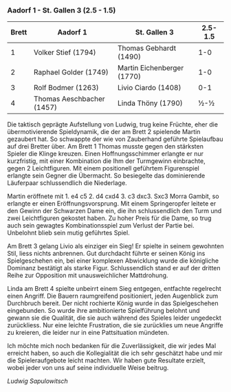 ### Aadorf 1 - St. Gallen 3 (2.5 - 1.5)

| Brett | Aadorf 1                  | St. Gallen 3               | 2.5-1.5 |
|-------|---------------------------|----------------------------|---------|
| 1     | Volker Stief (1794)       | Thomas Gebhardt (1490)     | 1-0     |
| 2     | Raphael Golder (1749)     | Martin Eichenberger (1770) | 1-0     |
| 3     | Rolf Bodmer (1263)        | Livio Ciardo (1408)        | 0-1     |
| 4     | Thomas Aeschbacher (1457) | Linda Thöny (1790)         | ½-½     |

Die taktisch geprägte Aufstellung von Ludwig, trug keine Früchte, eher die übermotivierende Spieldynamik, die der am
Brett 2 spielende Martin gezaubert hat. So schwappte der wie von Zauberhand geführte Spielaufbau auf drei Bretter über.
Am Brett 1 Thomas musste gegen den stärksten Spieler die Klinge kreuzen. Einen Hoffnungsschimmer erlangte er nur
kurzfristig, mit einer Kombination die Ihm der Turmgewinn einbrachte, gegen 2 Leichtfiguren. Mit einem positionell
geführtem Figurenspiel erlangte sein Gegner die Übermacht. So besiegelte das dominierende Läuferpaar schlussendlich die
Niederlage.

Martin eröffnete mit 1. e4 c5 2. d4 cxd4 3. c3 dxc3. Sxc3 Morra Gambit, so erlangte er einen Eröffnungsvorsprung. Mit
einem Springeropfer leitete er den Gewinn der Schwarzen Dame ein, die ihn schlussendlich den Turm und zwei Leichtfiguren
gekostet haben. Zu hoher Preis für die Dame, so trug auch sein gewagtes Kombinationsspiel zum Verlust der Partie bei.
Unbelohnt blieb sein mutig geführtes Spiel.

Am Brett 3 gelang Livio als einziger ein Sieg! Er spielte in seinem gewohnten Stil, liess nichts anbrennen. Gut durchdacht
führte er seinen König ins Spielgeschehen ein, bei einer komplexen Abwicklung wurde die königliche Dominanz bestätigt als
starke Figur. Schlussendlich stand er auf der dritten Reihe zur Opposition mit unausweichlicher Mattdrohung.

Linda am Brett 4 spielte unbeirrt einem Sieg entgegen, entfachte regelrecht einen Angriff. Die Bauern raumgreifend
positioniert, jeden Augenblick zum Durchbruch bereit. Der nicht rochierte König wurde in das Spielgeschehen eingebunden.
So wurde ihre ambitionierte Spielführung belohnt und gewann sie die Qualität, die sie auch während des Spieles leider
ungedeckt zurückliess. Nur eine leichte Frustration, die sie zurücklies um neue Angriffe zu kreieren, die leider nur in
eine Pattsituation mündeten.

Ich möchte mich noch bedanken für die Zuverlässigkeit, die wir jedes Mal erreicht haben, so auch die Kollegialität die ich
sehr geschätzt habe und mir die Spieleraufgebote leicht machten. Wir haben gute Resultate erzielt, wobei jeder von uns
auf seine individuelle Weise beitrug.

_Ludwig Sapulowitsch_
